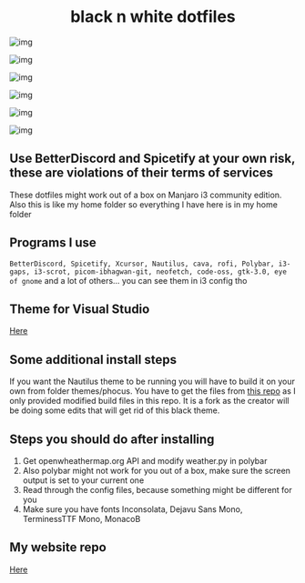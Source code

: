 <h1 align="center">black n white dotfiles</h1>

![img](https://i.imgur.com/8OHY0I7.png)

![img](https://i.imgur.com/YHQAaUU.png)

![img](https://i.imgur.com/rrEkaPo.png)

![img](https://i.imgur.com/DnhAHJb.png)

![img](https://i.imgur.com/WHGVne3.jpg)

![img](https://i.imgur.com/jIdrvrG.png)


## Use BetterDiscord and Spicetify at your own risk, these are violations of their terms of services


These dotfiles might work out of a box on Manjaro i3 community edition.
Also this is like my home folder so everything I have here is in my home folder


## Programs I use

```BetterDiscord, Spicetify, Xcursor, Nautilus, cava, rofi, Polybar, i3-gaps, i3-scrot, picom-ibhagwan-git, neofetch, code-oss, gtk-3.0, eye of gnome```
and a lot of others... you can see them in i3 config tho


## Theme for Visual Studio

[Here](https://marketplace.visualstudio.com/items?itemName=viktorqvarfordt.vscode-pitch-black-theme)


## Some additional install steps

If you want the Nautilus theme to be running you will have to build it on your own from folder themes/phocus.
You have to get the files from [this repo](https://github.com/DarkReaper231/phocus) as I only provided modified build files in this repo. It is a fork as the creator will be doing some edits that will get rid of this black theme.


## Steps you should do after installing

1. Get openwheathermap.org API and modify weather.py in polybar
2. Also polybar might not work for you out of a box, make sure the screen output is set to your current one
3. Read through the config files, because something might be different for you
4. Make sure you have fonts Inconsolata, Dejavu Sans Mono, TerminessTTF Mono, MonacoB


## My website repo

[Here](https://github.com/DarkReaper231/webdevprojects)
